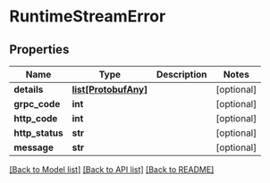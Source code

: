 # RuntimeStreamError

## Properties
Name | Type | Description | Notes
------------ | ------------- | ------------- | -------------
**details** | [**list[ProtobufAny]**](ProtobufAny.md) |  | [optional] 
**grpc_code** | **int** |  | [optional] 
**http_code** | **int** |  | [optional] 
**http_status** | **str** |  | [optional] 
**message** | **str** |  | [optional] 

[[Back to Model list]](../README.md#documentation-for-models) [[Back to API list]](../README.md#documentation-for-api-endpoints) [[Back to README]](../README.md)


